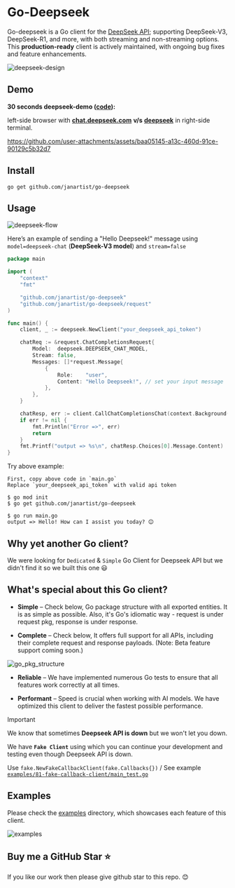 # Go-Deepseek

Go-deepseek is a Go client for the [DeepSeek API](https://api-docs.deepseek.com/); supporting DeepSeek-V3, DeepSeek-R1, and more, with both streaming and non-streaming options. This **production-ready** client is actively maintained, with ongoing bug fixes and feature enhancements. 

![deepseek-design](https://github.com/user-attachments/assets/346806ad-7617-4690-b6b4-0b49707852d8)

## Demo

**30 seconds deepseek-demo ([code](https://github.com/janartist/deepseek-demo/)):** 

left-side browser with **[chat.deepseek.com](https://chat.deepseek.com/)** **v/s** **[deepseek](https://github.com/janartist/deepseek)** in right-side terminal.

https://github.com/user-attachments/assets/baa05145-a13c-460d-91ce-90129c5b32d7

## Install
```
go get github.com/janartist/go-deepseek
```

## Usage

![deepseek-flow](https://github.com/user-attachments/assets/dfa6fc98-65f2-4a08-ab13-8c0732ac8302)

Here’s an example of sending a "Hello Deepseek!" message using `model=deepseek-chat` (**DeepSeek-V3 model**) and `stream=false`

```go
package main

import (
	"context"
	"fmt"

	"github.com/janartist/go-deepseek"
	"github.com/janartist/go-deepseek/request"
)

func main() {
	client, _ := deepseek.NewClient("your_deepseek_api_token")

	chatReq := &request.ChatCompletionsRequest{
		Model:  deepseek.DEEPSEEK_CHAT_MODEL,
		Stream: false,
		Messages: []*request.Message{
			{
				Role:    "user",
				Content: "Hello Deepseek!", // set your input message
			},
		},
	}

	chatResp, err := client.CallChatCompletionsChat(context.Background(), chatReq)
	if err != nil {
		fmt.Println("Error =>", err)
		return
	}
	fmt.Printf("output => %s\n", chatResp.Choices[0].Message.Content)
}
```

Try above example:
```
First, copy above code in `main.go`
Replace `your_deepseek_api_token` with valid api token

$ go mod init
$ go get github.com/janartist/go-deepseek

$ go run main.go
output => Hello! How can I assist you today? 😊
```
## Why yet another Go client?

We were looking for `Dedicated` & `Simple` Go Client for Deepseek API but we didn't find it so we built this one 😃

## What's special about this Go client?

- **Simple** – Check below, Go package structure with all exported entities. It is as simple as possible. Also, it's Go's idiomatic way - request is under request pkg, response is under response.

- **Complete** – Check below, It offers full support for all APIs, including their complete request and response payloads. (Note: Beta feature support coming soon.)

![go_pkg_structure](https://github.com/user-attachments/assets/729a2294-98fa-4f6e-b936-ae5eb1b624ff)

- **Reliable** – We have implemented numerous Go tests to ensure that all features work correctly at all times.

- **Performant** – Speed is crucial when working with AI models. We have optimized this client to deliver the fastest possible performance.

> [!IMPORTANT]  
> We know that sometimes **Deepseek API is down** but we won't let you down.
>
> We have **`Fake Client`** using which you can continue your development and testing even though Deepseek API is down.
>
> Use `fake.NewFakeCallbackClient(fake.Callbacks{})` / See example [`examples/81-fake-callback-client/main_test.go`](examples/81-fake-callback-client/main_test.go)

## Examples

Please check the [examples](examples/) directory, which showcases each feature of this client.

![examples](https://github.com/user-attachments/assets/032ff864-7da5-4b76-9484-836b52046614)

## Buy me a GitHub Star ⭐

If you like our work then please give github star to this repo. 😊
